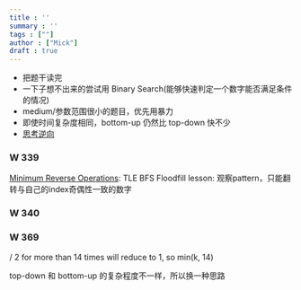 ```yaml
---
title : ''
summary : ''
tags : [""]
author : ["Mick"]
draft : true
---
```


* 把题干读完
 * 一下子想不出来的尝试用 Binary Search(能够快速判定一个数字能否满足条件的情况)
 * medium/参数范围很小的题目，优先用暴力
 * 即使时间复杂度相同，bottom-up 仍然比 top-down 快不少
 * [思考逆向](https://leetcode.com/problems/sum-of-matrix-after-queries/solutions/3594928/last-query-wins/)




### W 339
[Minimum Reverse Operations](https://leetcode.com/contest/weekly-contest-339/problems/minimum-reverse-operations/): TLE
BFS Floodfill
lesson: 观察pattern，只能翻转与自己的index奇偶性一致的数字
### W 340
### W 369
/ 2 for more than 14 times will reduce to 1, so min(k, 14)

top-down 和 bottom-up 的复杂程度不一样，所以换一种思路